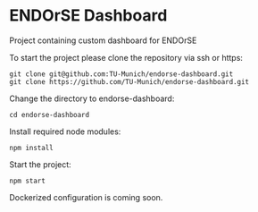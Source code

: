 # ENDOrSE Dashboard
Project containing custom dashboard for ENDOrSE

To start the project please clone the repository via ssh or https:

```
git clone git@github.com:TU-Munich/endorse-dashboard.git
git clone https://github.com/TU-Munich/endorse-dashboard.git
```

Change the directory to endorse-dashboard:

```
cd endorse-dashboard
```

Install required node modules:

```
npm install
```

Start the project:

```
npm start
```

Dockerized configuration is coming soon.